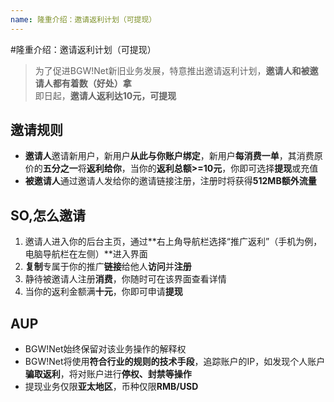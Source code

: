 ```yaml
---
name: 隆重介绍：邀请返利计划（可提现）
---
```


#隆重介绍：邀请返利计划（可提现）

> 为了促进BGW!Net新旧业务发展，特意推出邀请返利计划，**邀请人和被邀请人都有着数（好处）拿**  
即日起，**邀请人返利达10元，可提现**

## 邀请规则
- **邀请人**邀请新用户，新用户**从此与你账户绑定**，新用户**每消费一单**，其消费原价的**五分之一**将**返利给你**，当你的**返利总额>=10元**，你即可选择**提现**或充值
- **被邀请人**通过邀请人发给你的邀请链接注册，注册时将获得**512MB额外流量**

## SO,怎么邀请
1. 邀请人进入你的后台主页，通过**右上角导航栏选择“推广返利”（手机为例，电脑导航栏在左侧）**进入界面
2. **复制**专属于你的推广**链接**给他人**访问**并**注册**
3. 静待被邀请人注册**消费**，你随时可在该界面查看详情
4. 当你的返利金额满**十元**，你即可申请**提现**

## AUP
- BGW!Net始终保留对该业务操作的解释权
- BGW!Net将使用**符合行业的规则的技术手段**，追踪账户的IP，如发现个人账户**骗取返利**，将对账户进行**停权、封禁等操作**
- 提现业务仅限**亚太地区**，币种仅限**RMB/USD**
